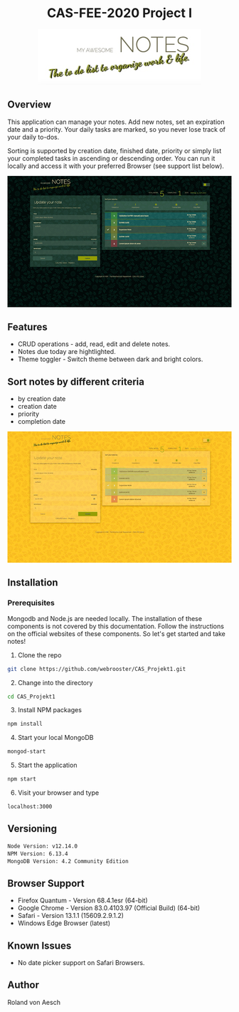 <!-- PROJECT LOGO -->
<h1 align="center">CAS-FEE-2020 Project I</h1>
<p align="center">
  <img src="public/assets/img/notes-logo.png" alt="CAS-FEE-2020">
</p>

<!-- GETTING STARTED -->
## Overview

This application can manage your notes. Add new notes, set an expiration date and a priority. Your daily tasks are marked, so you never lose track of your daily to-dos. 

Sorting is supported by creation date, finished date, priority or simply list your completed tasks in ascending or descending order. You can run it locally and access it with your preferred Browser (see support list below).

<p align="center">
  <img src="public/assets/img/overview-notes-and-tasks.png" alt="CAS-FEE-2020">
</p>

## Features
* CRUD operations - add, read, edit and delete notes.
* Notes due today are hightlighted.
* Theme toggler - Switch theme between dark and bright colors.

## Sort notes by different criteria
* by creation date
* creation date
* priority
* completion date

<p align="center">
  <img src="public/assets/img/overview-notes-and-tasks-2.png" alt="CAS-FEE-2020">
</p>

## Installation
### Prerequisites

Mongodb and Node.js are needed locally. The installation of these components is not covered by this documentation. Follow the instructions on the official websites of these components. So let's get started and take notes!

1. Clone the repo
```sh
git clone https://github.com/webrooster/CAS_Projekt1.git
```

2. Change into the directory
```sh
cd CAS_Projekt1
```

3. Install NPM packages
```sh
npm install
```

4. Start your local MongoDB
```sh
mongod-start
```

5. Start the application
```sh
npm start
```

6. Visit your browser and type
```sh
localhost:3000
```

## Versioning
```sh
Node Version: v12.14.0
NPM Version: 6.13.4
MongoDB Version: 4.2 Community Edition
```

## Browser Support
* Firefox Quantum - Version 68.4.1esr (64-bit)
* Google Chrome - Version 83.0.4103.97 (Official Build) (64-bit)
* Safari - Version 13.1.1 (15609.2.9.1.2)
* Windows Edge Browser (latest)

## Known Issues
* No date picker support on Safari Browsers.

## Author
Roland von Aesch